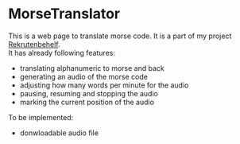 # MorseTranslator

This is a web page to translate morse code. It is a part of my
project <a href="https://github.com/Serofer/Rekrutenbehelf"> Rekrutenbehelf</a>.
<br>
It has already following features:

<ul>
<li>translating alphanumeric to morse and back</li>
<li>generating an audio of the morse code</li>
<li>adjusting how many words per minute for the audio</li>
<li>pausing, resuming and stopping the audio</li>
<li>marking the current position of the audio</li>
</ul>
To be implemented:
<ul>
  <li>donwloadable audio file</li>
</ul>
